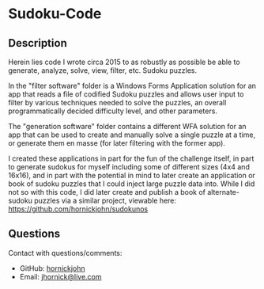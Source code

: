 # Sudoku-Code

## Description

Herein lies code I wrote circa 2015 to as robustly as possible be able to generate, analyze, solve, view, filter, etc. Sudoku puzzles. 

In the "filter software" folder is a Windows Forms Application solution for an app that reads a file of codified Sudoku puzzles and allows user input to filter by various techniques needed to solve the puzzles, an overall programmatically decided difficulty level, and other parameters.

The "generation software" folder contains a different WFA solution for an app that can be used to create and manually solve a single puzzle at a time, or generate them en masse (for later filtering with the former app).

I created these applications in part for the fun of the challenge itself, in part to generate sudokus for myself including some of different sizes (4x4 and 16x16), and in part with the potential in mind to later create an application or book of sudoku puzzles that I could inject large puzzle data into. While I did not so with this code, I did later create and publish a book of alternate-sudoku puzzles via a similar project, viewable here: https://github.com/hornickjohn/sudokunos

## Questions

Contact with questions/comments:
* GitHub: [hornickjohn](https://github.com/hornickjohn)
* Email: jhornick@live.com
